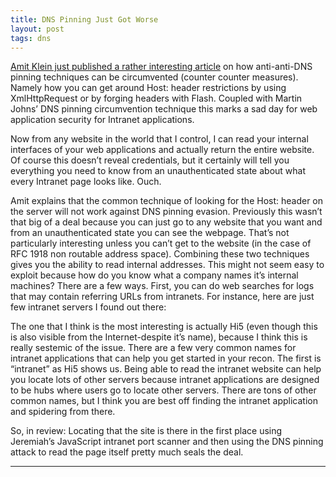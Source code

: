 ```yaml
---
title: DNS Pinning Just Got Worse
layout: post
tags: dns
---
```


[Amit Klein just published a rather interesting article](https://web.archive.org/web/20130131012857/http://www.securityfocus.com/archive/1/445490/30/0/threaded) on how anti-anti-DNS pinning techniques can be circumvented (counter counter measures). Namely how you can get around Host: header restrictions by using XmlHttpRequest or by forging headers with Flash. Coupled with Martin Johns’ DNS pinning circumvention technique this marks a sad day for web application security for Intranet applications.

Now from any website in the world that I control, I can read your internal interfaces of your web applications and actually return the entire website. Of course this doesn’t reveal credentials, but it certainly will tell you everything you need to know from an unauthenticated state about what every Intranet page looks like. Ouch.

Amit explains that the common technique of looking for the Host: header on the server will not work against DNS pinning evasion. Previously this wasn’t that big of a deal because you can just go to any website that you want and from an unauthenticated state you can see the webpage. That’s not particularly interesting unless you can’t get to the website (in the case of RFC 1918 non routable address space). Combining these two techniques gives you the ability to read internal addresses. This might not seem easy to exploit because how do you know what a company names it’s internal machines? There are a few ways. First, you can do web searches for logs that may contain referring URLs from intranets. For instance, here are just few intranet servers I found out there:

The one that I think is the most interesting is actually Hi5 (even though this is also visible from the Internet-despite it’s name), because I think this is really sestemic of the issue. There are a few very common names for intranet applications that can help you get started in your recon. The first is “intranet” as Hi5 shows us. Being able to read the intranet website can help you locate lots of other servers because intranet applications are designed to be hubs where users go to locate other servers. There are tons of other common names, but I think you are best off finding the intranet application and spidering from there.

So, in review: Locating that the site is there in the first place using Jeremiah’s JavaScript intranet port scanner and then using the DNS pinning attack to read the page itself pretty much seals the deal.

---
